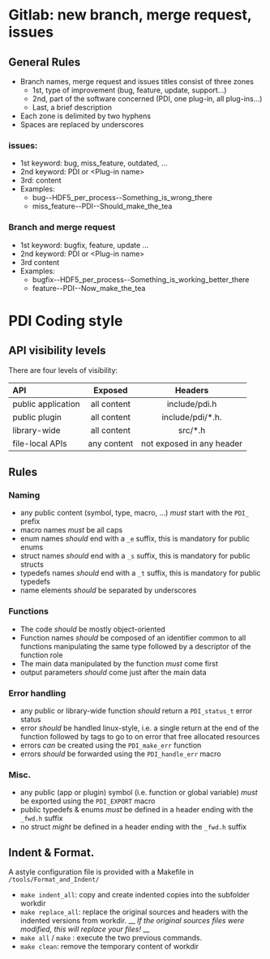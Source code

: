 # Gitlab: new branch, merge request, issues

## General Rules
 * Branch names, merge request and issues titles consist of three zones
    * 1st, type of improvement (bug, feature, update, support...)
    * 2nd, part of the software concerned (PDI, one plug-in, all plug-ins...)
    * Last, a brief description 
 * Each zone is delimited by two hyphens
 * Spaces are replaced by underscores
 
### issues:
 * 1st keyword: bug, miss_feature, outdated, ...
 * 2nd keyword: PDI or \<Plug-in name\> 
 * 3rd: content
 * Examples:
     *  bug--HDF5_per_process--Something_is_wrong_there
     *  miss_feature--PDI--Should_make_the_tea

### Branch and merge request
 * 1st keyword: bugfix, feature, update ...
 * 2nd keyword: PDI or \<Plug-in name\>
 * 3rd content
 * Examples:
     *  bugfix--HDF5_per_process--Something_is_working_better_there
     *  feature--PDI--Now_make_the_tea



# PDI Coding style

## API visibility levels

There are four levels of visibility:

| **API**                |  **Exposed**  | **Headers**         |
| :--------------------  |:-------------:| :--------------:|
|  public application    |  all content  | include/pdi.h   |
|  public plugin         |  all content  | include/pdi/*.h.|
|  library-wide          |  all content  | src/*.h         |
|  file-local APIs       |  any content  |  not exposed in any header  |


## Rules

### Naming

* any public content (symbol, type, macro, ...) *must* start with the `PDI_` prefix
* macro names *must* be all caps
* enum names *should* end with a `_e` suffix, this is mandatory for public enums
* struct names *should* end with a `_s` suffix, this is mandatory for public structs
* typedefs names  *should* end with a `_t` suffix, this is mandatory for public typedefs
* name elements *should* be separated by underscores

### Functions

* The code *should* be mostly object-oriented
* Function names *should* be composed of an identifier common to all functions manipulating the same type followed by a descriptor of the function role
* The main data manipulated by the function *must* come first
* output parameters *should* come just after the main data

### Error handling

* any public or library-wide function *should* return a `PDI_status_t` error status
* error *should* be handled linux-style, i.e. a single return at the end of the function followed by tags to go to on error that free allocated resources
* errors *can* be created using the `PDI_make_err` function
* errors *should* be forwarded using the `PDI_handle_err` macro

### Misc.

* any public (app or plugin) symbol (i.e. function or global variable) *must* be exported using the `PDI_EXPORT` macro
* public typedefs & enums *must* be defined in a header ending with the `_fwd.h` suffix
* no struct *might* be defined in a header ending with the `_fwd.h` suffix

## Indent & Format.

A astyle configuration file is provided with a Makefile in `/tools/Format_and_Indent/`


 *  `make indent_all`: copy and create indented copies into the subfolder workdir
 *  `make replace_all`: replace the original sources and headers with the indented versions from workdir. __  _If the original sources files were modified, this will replace your files!_ __
 *  `make all` / `make` : execute the two previous commands.
 *  `make clean`: remove the temporary content of workdir




